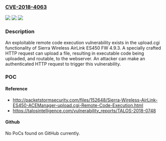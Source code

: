 ### [CVE-2018-4063](https://cve.mitre.org/cgi-bin/cvename.cgi?name=CVE-2018-4063)
![](https://img.shields.io/static/v1?label=Product&message=Sierra%20Wireless&color=blue)
![](https://img.shields.io/static/v1?label=Version&message=n%2Fa&color=blue)
![](https://img.shields.io/static/v1?label=Vulnerability&message=remote%20code%20execution&color=brighgreen)

### Description

An exploitable remote code execution vulnerability exists in the upload.cgi functionality of Sierra Wireless AirLink ES450 FW 4.9.3. A specially crafted HTTP request can upload a file, resulting in executable code being uploaded, and routable, to the webserver. An attacker can make an authenticated HTTP request to trigger this vulnerability.

### POC

#### Reference
- http://packetstormsecurity.com/files/152648/Sierra-Wireless-AirLink-ES450-ACEManager-upload.cgi-Remote-Code-Execution.html
- https://talosintelligence.com/vulnerability_reports/TALOS-2018-0748

#### Github
No PoCs found on GitHub currently.

